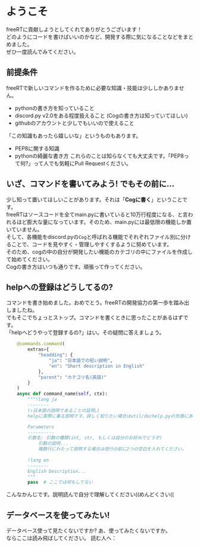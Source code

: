 # ようこそ
freeRTに貢献しようとしてくれてありがとうございます！  
どのようにコードを書けばいいのかなど、開発する際に気になることなどをまとめました。  
ぜひ一度読んでみてください。

## 前提条件
freeRTで新しいコマンドを作るために必要な知識・技能は少ししかありません。
* pythonの書き方を知っていること
* discord.py v2.0をある程度扱えること (Cogの書き方は知っていてほしい)
* githubのアカウントと少しでもいいので使えること

「この知識もあったら嬉しいな」というものもあります。
* PEP8に関する知識
* pythonの綺麗な書き方
これらのことは知らなくても大丈夫です。「PEP8って何?」って人でも気軽にPull Requestください。

## いざ、コマンドを書いてみよう! でもその前に...
少し知って置いてほしいことがあります。それは「**Cogに書く**」ということです。  
freeRTはソースコードを全てmain.pyに書いていると10万行程度になる、と言われるほど膨大な量になっています。そのため、main.pyには最低限の機能しか置いていません。  
そして、各機能をdiscord.pyの`Cog`と呼ばれる機能でそれぞれファイル別に分けることで、コードを見やすく・管理しやすくするように努めています。  
そのため、cogの中の自分が開発したい機能のカテゴリの中にファイルを作成して始めてください。  
Cogの書き方はいつも通りです。頑張って作ってください。

## helpへの登録はどうしてるの?
コマンドを書き始めました。おめでとう。freeRTの開発協力の第一歩を踏み出しましたね。  
でもそこでちょっとストップ。コマンドを書くときに思ったことがあるはずです。  
「helpへどうやって登録するの?」はい。その疑問に答えましょう。
```python
    @commands.command(
        extras={
            "headding": {
                "ja": "日本語での短い説明",
                "en": "Short description in English"
            },
            "parent": "カテゴリ名(英語)"
        }
    )
    async def command_name(self, ctx):
        """!lang ja
        --------
        (↑日本語の説明であることの証明。)  
        helpに実際に乗る説明です。詳しく知りたい場合はutil/dochelp.pyの先頭にある説明を見てください。

        Parameters
        ----------
        引数名: 引数の種類(int, str, もしくは自分のお好みでどうぞ)
            引数の説明...  
            複数行にわたって説明する場合は改行の前に2つの空白を入れてください。
        
        !lang en
        --------
        English Description...
        """
        pass  # ここでは何もしてない
```
こんなかんじです。説明読んで自分で理解してください((めんどくさい((

## データベースを使ってみたい!

データベース使って見たくないですか? あ、使ってみたくないですか。  
ならここは読み飛ばしてください。
読む人へ：